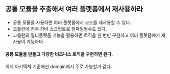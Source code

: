 
## 공통 모듈을 추출해서 여러 플랫폼에서 재사용하라

- 공통 모듈을 사용하면 여러 플랫폼에서 코드를 재사용할 수 있다.
- 코틀린에 경우 자바 스크립트로 컴파일될수도 있다.
- 코틀린의 멀티플랫폼 기능을 활용하면 로직을 한 번만 구현하고 여러 플랫폼에서 재사용이 가능하다.

#### 공통 모듈을 만들고 다양한 비즈니스 로직을 구현하면 된다.

이제 아키텍처 기준에선 domain에서 주로 가능할거 같다.